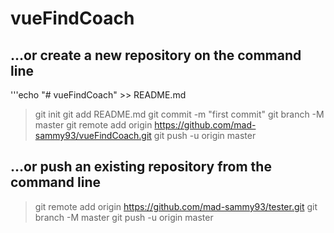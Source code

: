 # vueFindCoach

## …or create a new repository on the command line

'''echo "# vueFindCoach" >> README.md
> git init
> git add README.md
> git commit -m "first commit"
> git branch -M master
> git remote add origin https://github.com/mad-sammy93/vueFindCoach.git
> git push -u origin master

## …or push an existing repository from the command line
> git remote add origin https://github.com/mad-sammy93/tester.git
> git branch -M master
> git push -u origin master